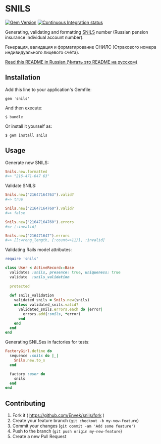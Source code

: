SNILS
=====

[![Gem Version](https://badge.fury.io/rb/snils.svg)](http://badge.fury.io/rb/snils)
[![Continuous Integration status](https://api.travis-ci.org/Envek/snils.svg)](http://travis-ci.org/Envek/snils)

Generating, validating and formatting [SNILS] number (Russian pension insurance individual account number).

Генерация, валидация и форматирование СНИЛС (Страхового номера индивидуального лицевого счёта).

[Read this README in Russian (Читать это README на русском)](README.ru.md)

## Installation

Add this line to your application's Gemfile:

    gem 'snils'

And then execute:

    $ bundle

Or install it yourself as:

    $ gem install snils

## Usage

Generate new SNILS:

```ruby
Snils.new.formatted
#=> "216-471-647 63"
```

Validate SNILS:

```ruby
Snils.new("21647164763").valid?
#=> true

Snils.new("21647164760").valid?
#=> false

Snils.new("21647164760").errors
#=> [:invalid]

Snils.new("216471647").errors
#=> [[:wrong_length, {:count=>11}], :invalid]
```

Validating Rails model attributes:

```ruby
require 'snils'

class User < ActiveRecord::Base
  validates :snils, presence: true, uniqueness: true
  validate  :snils_validation
  
  protected
  
  def snils_validation
    validated_snils = Snils.new(snils)
    unless validated_snils.valid?
      validated_snils.errors.each do |error|
        errors.add(:snils, *error)
      end
    end
  end
end
```

Generating SNILSes in factories for tests:

```ruby
FactoryGirl.define do
  sequence :snils do |_|
    Snils.new.to_s
  end

  factory :user do
    snils
  end
end
```

## Contributing

1. Fork it ( https://github.com/Envek/snils/fork )
2. Create your feature branch (`git checkout -b my-new-feature`)
3. Commit your changes (`git commit -am 'Add some feature'`)
4. Push to the branch (`git push origin my-new-feature`)
5. Create a new Pull Request

[SNILS]: http://en.wikipedia.org/wiki/SNILS_(Russia) "Insurance individual account number"
